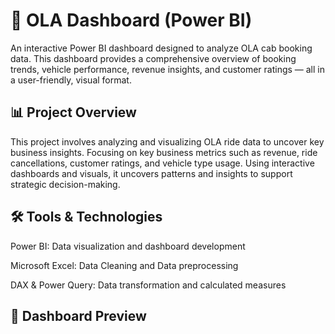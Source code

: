 # 🚗 OLA Dashboard (Power BI)

An interactive Power BI dashboard designed to analyze OLA cab booking data. This dashboard provides a comprehensive overview of booking trends, vehicle performance, revenue insights, and customer ratings — all in a user-friendly, visual format.

## 📊 Project Overview

This project involves analyzing and visualizing OLA ride data to uncover key business insights. Focusing on key business metrics such as revenue, ride cancellations, customer ratings, and vehicle type usage. Using interactive dashboards and visuals, it uncovers patterns and insights to support strategic decision-making.

## 🛠 Tools & Technologies
Power BI: Data visualization and dashboard development

Microsoft Excel: Data Cleaning and Data preprocessing

DAX & Power Query: Data transformation and calculated measures

## 📸 Dashboard Preview

